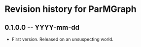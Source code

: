 # Revision history for ParMGraph

## 0.1.0.0  -- YYYY-mm-dd

* First version. Released on an unsuspecting world.
